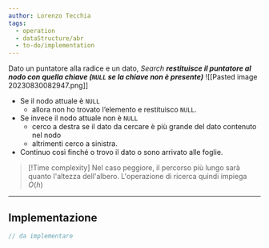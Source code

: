 ```yaml
---
author: Lorenzo Tecchia
tags:
  - operation
  - dataStructure/abr
  - to-do/implementation
---
```

Dato un puntatore alla radice e un dato, $Search$ ***restituisce il puntatore al nodo con quella chiave (`NULL` se la chiave non è presente)***
![[Pasted image 20230830082947.png]]
- Se il nodo attuale è `NULL`
	- allora non ho trovato l’elemento e restituisco `NULL`.  
- Se invece il nodo attuale non è `NULL`
	- cerco a destra se il dato da cercare è più grande del dato contenuto nel nodo
	- altrimenti cerco a sinistra.  
- Continuo così finché o trovo il dato o sono arrivato alle foglie.

>[!Time complexity]
>Nel caso peggiore, il percorso più lungo sarà quanto l'altezza dell'albero.
>L'operazione di ricerca quindi impiega $O(h)$

---

## Implementazione
```C
// da implementare
```
